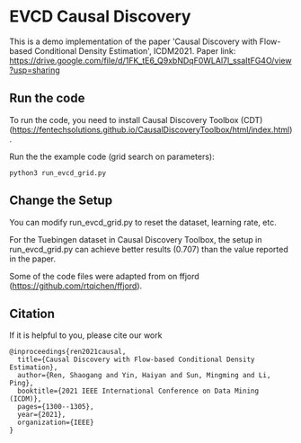 # EVCD Causal Discovery
This is a demo implementation of the paper  'Causal Discovery with Flow-based Conditional Density Estimation', ICDM2021.
Paper link: https://drive.google.com/file/d/1FK_tE6_Q9xbNDqF0WLAl7l_ssaItFG4O/view?usp=sharing
## Run the code

To run the code, you need to install Causal Discovery Toolbox (CDT)
(https://fentechsolutions.github.io/CausalDiscoveryToolbox/html/index.html).

Run the the example code (grid search on parameters):

```
python3 run_evcd_grid.py
```
## Change the Setup
You can modify run_evcd_grid.py to reset the dataset, learning rate, etc. 

For the Tuebingen dataset in Causal Discovery Toolbox, the setup in run_evcd_grid.py
can achieve  better results (0.707) than the value reported in the paper.

Some of the code files were adapted from on ffjord (https://github.com/rtqichen/ffjord).


## Citation
If it is helpful to you, please cite our work
```
@inproceedings{ren2021causal,
  title={Causal Discovery with Flow-based Conditional Density Estimation},
  author={Ren, Shaogang and Yin, Haiyan and Sun, Mingming and Li, Ping},
  booktitle={2021 IEEE International Conference on Data Mining (ICDM)},
  pages={1300--1305},
  year={2021},
  organization={IEEE}
}
```
